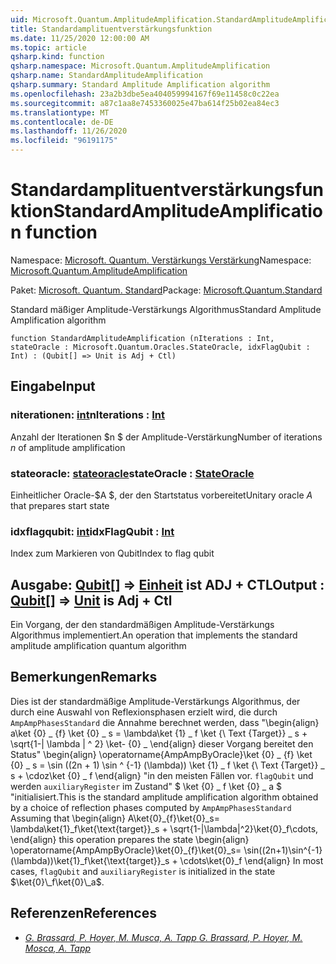 ```yaml
---
uid: Microsoft.Quantum.AmplitudeAmplification.StandardAmplitudeAmplification
title: Standardamplituentverstärkungsfunktion
ms.date: 11/25/2020 12:00:00 AM
ms.topic: article
qsharp.kind: function
qsharp.namespace: Microsoft.Quantum.AmplitudeAmplification
qsharp.name: StandardAmplitudeAmplification
qsharp.summary: Standard Amplitude Amplification algorithm
ms.openlocfilehash: 23a2b3dbe5ea404059994167f69e11458c0c22ea
ms.sourcegitcommit: a87c1aa8e7453360025e47ba614f25b02ea84ec3
ms.translationtype: MT
ms.contentlocale: de-DE
ms.lasthandoff: 11/26/2020
ms.locfileid: "96191175"
---
```

# <a name="standardamplitudeamplification-function"></a><span data-ttu-id="e323e-102">Standardamplituentverstärkungsfunktion</span><span class="sxs-lookup"><span data-stu-id="e323e-102">StandardAmplitudeAmplification function</span></span>

<span data-ttu-id="e323e-103">Namespace: [Microsoft. Quantum. Verstärkungs Verstärkung](xref:Microsoft.Quantum.AmplitudeAmplification)</span><span class="sxs-lookup"><span data-stu-id="e323e-103">Namespace: [Microsoft.Quantum.AmplitudeAmplification](xref:Microsoft.Quantum.AmplitudeAmplification)</span></span>

<span data-ttu-id="e323e-104">Paket: [Microsoft. Quantum. Standard](https://nuget.org/packages/Microsoft.Quantum.Standard)</span><span class="sxs-lookup"><span data-stu-id="e323e-104">Package: [Microsoft.Quantum.Standard](https://nuget.org/packages/Microsoft.Quantum.Standard)</span></span>


<span data-ttu-id="e323e-105">Standard mäßiger Amplitude-Verstärkungs Algorithmus</span><span class="sxs-lookup"><span data-stu-id="e323e-105">Standard Amplitude Amplification algorithm</span></span>

```qsharp
function StandardAmplitudeAmplification (nIterations : Int, stateOracle : Microsoft.Quantum.Oracles.StateOracle, idxFlagQubit : Int) : (Qubit[] => Unit is Adj + Ctl)
```


## <a name="input"></a><span data-ttu-id="e323e-106">Eingabe</span><span class="sxs-lookup"><span data-stu-id="e323e-106">Input</span></span>

### <a name="niterations--int"></a><span data-ttu-id="e323e-107">niterationen: [int](xref:microsoft.quantum.lang-ref.int)</span><span class="sxs-lookup"><span data-stu-id="e323e-107">nIterations : [Int](xref:microsoft.quantum.lang-ref.int)</span></span>

<span data-ttu-id="e323e-108">Anzahl der Iterationen $n $ der Amplitude-Verstärkung</span><span class="sxs-lookup"><span data-stu-id="e323e-108">Number of iterations $n$ of amplitude amplification</span></span>


### <a name="stateoracle--stateoracle"></a><span data-ttu-id="e323e-109">stateoracle: [stateoracle](xref:Microsoft.Quantum.Oracles.StateOracle)</span><span class="sxs-lookup"><span data-stu-id="e323e-109">stateOracle : [StateOracle](xref:Microsoft.Quantum.Oracles.StateOracle)</span></span>

<span data-ttu-id="e323e-110">Einheitlicher Oracle-$A $, der den Startstatus vorbereitet</span><span class="sxs-lookup"><span data-stu-id="e323e-110">Unitary oracle $A$ that prepares start state</span></span>


### <a name="idxflagqubit--int"></a><span data-ttu-id="e323e-111">idxflagqubit: [int](xref:microsoft.quantum.lang-ref.int)</span><span class="sxs-lookup"><span data-stu-id="e323e-111">idxFlagQubit : [Int](xref:microsoft.quantum.lang-ref.int)</span></span>

<span data-ttu-id="e323e-112">Index zum Markieren von Qubit</span><span class="sxs-lookup"><span data-stu-id="e323e-112">Index to flag qubit</span></span>



## <a name="output--qubit--unit--is-adj--ctl"></a><span data-ttu-id="e323e-113">Ausgabe: [Qubit](xref:microsoft.quantum.lang-ref.qubit)[] => [Einheit](xref:microsoft.quantum.lang-ref.unit)  ist ADJ + CTL</span><span class="sxs-lookup"><span data-stu-id="e323e-113">Output : [Qubit](xref:microsoft.quantum.lang-ref.qubit)[] => [Unit](xref:microsoft.quantum.lang-ref.unit)  is Adj + Ctl</span></span>

<span data-ttu-id="e323e-114">Ein Vorgang, der den standardmäßigen Amplitude-Verstärkungs Algorithmus implementiert.</span><span class="sxs-lookup"><span data-stu-id="e323e-114">An operation that implements the standard amplitude amplification quantum algorithm</span></span>

## <a name="remarks"></a><span data-ttu-id="e323e-115">Bemerkungen</span><span class="sxs-lookup"><span data-stu-id="e323e-115">Remarks</span></span>

<span data-ttu-id="e323e-116">Dies ist der standardmäßige Amplitude-Verstärkungs Algorithmus, der durch eine Auswahl von Reflexionsphasen erzielt wird, die durch `AmpAmpPhasesStandard` die Annahme berechnet werden, dass "\begin{align} a\ket {0} \_ {f} \ket {0} \_ s = \lambda\ket {1} \_ f \ket {\ Text {Target}} \_ s + \sqrt{1-| \lambda | ^ 2} \ket- {0} \_ \end{align} dieser Vorgang bereitet den Status" \begin{align} \operatorname{AmpAmpByOracle}\ket {0} \_ {f} \ket {0} \_ s = \sin ((2n + 1) \sin ^ {-1} (\lambda)) \ket {1} \_ f \ket {\ Text {Target}} \_ s + \cdoz\ket {0} \_ f \end{align} "in den meisten Fällen vor. `flagQubit` und werden `auxiliaryRegister` im Zustand" $ \ket {0} \_ f \ket {0} \_ a $ "initialisiert.</span><span class="sxs-lookup"><span data-stu-id="e323e-116">This is the standard amplitude amplification algorithm obtained by a choice of reflection phases computed by `AmpAmpPhasesStandard` Assuming that \begin{align} A\ket{0}\_{f}\ket{0}\_s= \lambda\ket{1}\_f\ket{\text{target}}\_s + \sqrt{1-|\lambda|^2}\ket{0}\_f\cdots, \end{align} this operation prepares the state \begin{align} \operatorname{AmpAmpByOracle}\ket{0}\_{f}\ket{0}\_s= \sin((2n+1)\sin^{-1}(\lambda))\ket{1}\_f\ket{\text{target}}\_s + \cdots\ket{0}\_f \end{align} In most cases, `flagQubit` and `auxiliaryRegister` is initialized in the state $\ket{0}\_f\ket{0}\_a$.</span></span>

## <a name="references"></a><span data-ttu-id="e323e-117">Referenzen</span><span class="sxs-lookup"><span data-stu-id="e323e-117">References</span></span>

- [<span data-ttu-id="e323e-118">*G. Brassard, P. Hoyer, M. Musca, A. Tapp*</span><span class="sxs-lookup"><span data-stu-id="e323e-118"> *G. Brassard, P. Hoyer, M. Mosca, A. Tapp* </span></span>](https://arxiv.org/abs/quant-ph/0005055)
